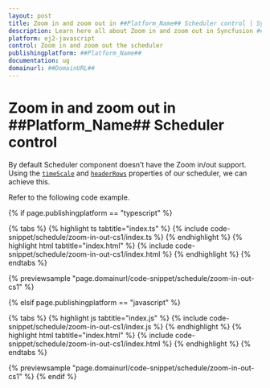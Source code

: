 ```yaml
---
layout: post
title: Zoom in and zoom out in ##Platform_Name## Scheduler control | Syncfusion
description: Learn here all about Zoom in and zoom out in Syncfusion ##Platform_Name## Scheduler control of Syncfusion Essential JS 2 and more.
platform: ej2-javascript
control: Zoom in and zoom out the scheduler
publishingplatform: ##Platform_Name##
documentation: ug
domainurl: ##DomainURL##
---
```


# Zoom in and zoom out in ##Platform_Name## Scheduler control

By default Scheduler component doesn’t have the Zoom in/out support. Using the [`timeScale`](https://ej2.syncfusion.com/documentation/api/schedule#timescale) and [`headerRows`](https://ej2.syncfusion.com/documentation/api/schedule#headerrows) properties of our scheduler, we can achieve this.

Refer to the following code example.

{% if page.publishingplatform == "typescript" %}

 {% tabs %}
{% highlight ts tabtitle="index.ts" %}
{% include code-snippet/schedule/zoom-in-out-cs1/index.ts %}
{% endhighlight %}
{% highlight html tabtitle="index.html" %}
{% include code-snippet/schedule/zoom-in-out-cs1/index.html %}
{% endhighlight %}
{% endtabs %}
        
{% previewsample "page.domainurl/code-snippet/schedule/zoom-in-out-cs1" %}

{% elsif page.publishingplatform == "javascript" %}

{% tabs %}
{% highlight js tabtitle="index.js" %}
{% include code-snippet/schedule/zoom-in-out-cs1/index.js %}
{% endhighlight %}
{% highlight html tabtitle="index.html" %}
{% include code-snippet/schedule/zoom-in-out-cs1/index.html %}
{% endhighlight %}
{% endtabs %}

{% previewsample "page.domainurl/code-snippet/schedule/zoom-in-out-cs1" %}
{% endif %}